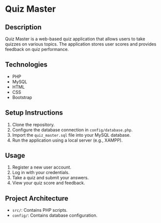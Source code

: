 # Quiz Master

## Description
Quiz Master is a web-based quiz application that allows users to take quizzes on various topics. The application stores user scores and provides feedback on quiz performance.

## Technologies
- PHP
- MySQL
- HTML
- CSS
- Bootstrap

## Setup Instructions
1. Clone the repository.
2. Configure the database connection in `config/database.php`.
3. Import the `quiz_master.sql` file into your MySQL database.
4. Run the application using a local server (e.g., XAMPP).

## Usage
1. Register a new user account.
2. Log in with your credentials.
3. Take a quiz and submit your answers.
4. View your quiz score and feedback.

## Project Architecture
- `src/`: Contains PHP scripts.
- `config/`: Contains database configuration.

